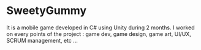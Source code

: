# SweetyGummy

It is a mobile game developed in C# using Unity during 2 months.
I worked on every points of the project : game dev, game design, game art, UI/UX, SCRUM management, etc ...
 
